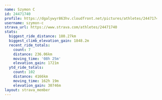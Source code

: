 ```yaml
---
name: Szymon C
id: 24471740
profile: https://dgalywyr863hv.cloudfront.net/pictures/athletes/24471740/7213253/3/large.jpg
username: szymon-c
strava_url: https://www.strava.com/athletes/24471740
stats:
  biggest_ride_distance: 180.27km
  biggest_climb_elevation_gain: 1848.2m
  recent_ride_totals:
    count: 7
    distance: 236.06km
    moving_time: '08h 25m'
    elevation_gain: 1721m
  ytd_ride_totals:
    count: 102
    distance: 4166km
    moving_time: 162h 19m
    elevation_gain: 30746m
layout: strava_member
--- 
```

